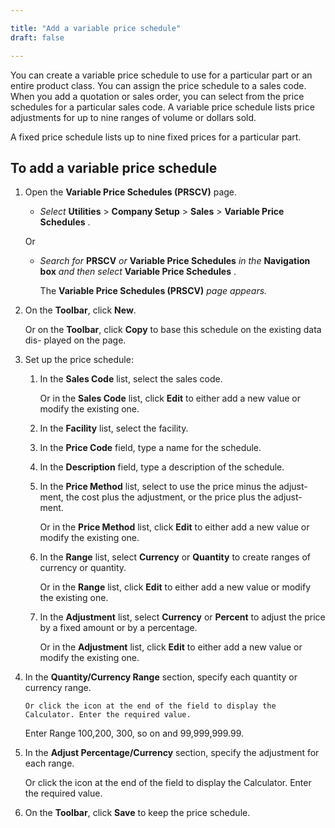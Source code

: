 ```yaml
---

title: "Add a variable price schedule"
draft: false

---
```


You can create a variable price schedule to use for a particular part or an entire product class. You can assign the price schedule to a sales code. When you add a quotation or sales order, you can select from the price schedules for a particular sales code. A variable price schedule lists price adjustments for up to nine ranges of volume or dollars sold.

A fixed price schedule lists up to nine fixed prices for a particular part.

## To add a variable price schedule

1.  Open the **Variable Price Schedules (PRSCV)** page.
    - *Select* **Utilities** > **Company Setup** > **Sales** > **Variable Price Schedules** .

    Or

    -  *Search for* **PRSCV** *or* **Variable Price Schedules** *in the* **Navigation box** *and then select* **Variable Price Schedules** .

       The **Variable Price Schedules (PRSCV)** *page appears.*

2.  On the **Toolbar**, click **New**.

    Or 
    on the **Toolbar**, click **Copy** to base this schedule on the existing data dis- played on the page.

3.  Set up the price schedule:
    
    1.  In the **Sales Code** list, select the sales code.

        Or in the **Sales Code** list, click **Edit** to either add a new value or modify the existing one.

    2.  In the **Facility** list, select the facility.

    3.  In the **Price Code** field, type a name for the schedule.

    4.  In the **Description** field, type a description of the schedule.

    5.  In the **Price Method** list, select to use the price minus the adjust- ment, the cost plus the adjustment, or the price plus the adjust- ment.

        Or in the **Price Method** list, click **Edit** to either add a new value or modify the existing one.

    6.  In the **Range** list, select **Currency** or **Quantity** to create ranges of currency or quantity.

        Or in the **Range** list, click **Edit** to either add a new value or modify the existing one.

    7.  In the **Adjustment** list, select **Currency** or **Percent** to adjust the price by a fixed amount or by a percentage.

        Or in the **Adjustment** list, click **Edit** to either add a new value or modify the existing one.

4.  In the **Quantity/Currency Range** section, specify each quantity or currency range.

        Or click the icon at the end of the field to display the Calculator. Enter the required value.

    Enter Range 100,200, 300, so on and 99,999,999.99.

5.  In the **Adjust Percentage/Currency** section, specify the adjustment for each range.

    Or click the icon at the end of the field to display the Calculator. Enter the required value.

6.  On the **Toolbar**, click **Save** to keep the price schedule.